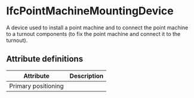 IfcPointMachineMountingDevice
=============================
A device used to install a point machine and to connect the point machine to a
turnout components (to fix the point machine and connect it to the turnout).


Attribute definitions
---------------------
| Attribute           | Description   |
|---------------------|---------------|
| Primary positioning |               |

